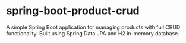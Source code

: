 # spring-boot-product-crud
A simple Spring Boot application for managing products with full CRUD functionality. Built using Spring Data JPA and H2 in-memory database.
